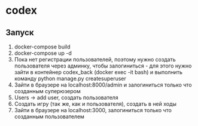 # codex

## Запуск
1. docker-compose build
2. docker-compose up -d
3. Пока нет регистрации пользователей, поэтому нужно создать пользователя через админку, чтобы залогиниться - для этого нужно зайти в контейнер codex_back (docker exec -it <container id> bash) и выполнить команду python manage.py createsuperuser
4. Зайти в браузере на localhost:8000/admin и залогиниться только что созданным суперюзером
5. Users -> add user, создать пользователя
6. Создать игру (так же, как и пользователя), создать в ней ходы
7. Зайти в браузере на localhost:3000, залогиниться только что созданным пользователем

